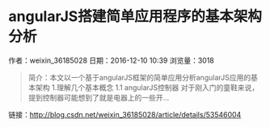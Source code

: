 # angularJS搭建简单应用程序的基本架构分析
作者：weixin_36185028
日期：2016-12-10 10:39
浏览量：3018
> 简介：本文以一个基于angularJS框架的简单应用分析angularJS应用的基本架构
1.理解几个基本概念
1.1 angularJS控制器
对于刚入门的童鞋来说，提到控制器可能想到了就是电器上的一些开...

 链接：http://blog.csdn.net/weixin_36185028/article/details/53546004
